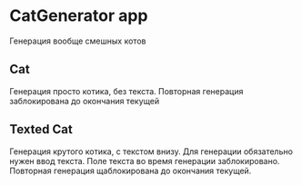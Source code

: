 # CatGenerator app
Генерация вообще смешных котов

## Cat
Генерация просто котика, без текста. Повторная генерация заблокирована до окончания текущей

## Texted Cat
Генерация крутого котика, с текстом внизу. Для генерации обязательно нужен ввод текста. Поле текста во время генерации заблокировано. Повторная генерация щаблокирована до окончания текущей.
